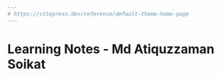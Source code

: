 ```yaml
---
# https://vitepress.dev/reference/default-theme-home-page
---
```


# Learning Notes - Md Atiquzzaman Soikat


<GetQuotes />